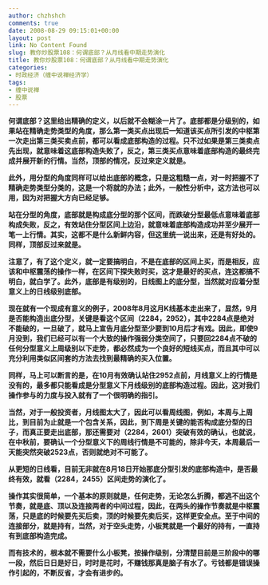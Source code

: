 ```yaml
---
author: chzhshch
comments: true
date: 2008-08-29 09:15:01+00:00
layout: post
link: No Content Found
slug: 教你炒股票108：何谓底部？从月线看中期走势演化
title: 教你炒股票108：何谓底部？从月线看中期走势演化
categories:
- 时政经济（缠中说禅经济学）
tags:
- 缠中说禅
- 股票
---
```


			

**何谓底部？这里给出精确的定义，以后就不会糊涂一片了。底部都是分级别的，如果站在精确走势类型的角度，那么第一类买点出现后一知道该买点所引发的中枢第一次走出第三类买卖点前，都可以看成底部构造的过程。只不过如果是第三类卖点先出现，就意味着这底部构造失败了，反之，第三类买点意味着底部构造的最终完成并展开新的行情。当然，顶部的情况，反过来定义就是。**

**此外，用分型的角度同样可以给出底部的概念，只是这粗糙一点，对一时把握不了精确走势类型分类的，这是一个将就的办法；此外，一般性分析中，这方法也可以用，因为对把握大方向已经足够。**

**站在分型的角度，底部就是构成底分型的那个区间，而跌破分型最低点意味着底部构成失败，反之，有效站住分型区间上边沿，就意味着底部构造成功并至少展开一笔一上行情。其实，这都不是什么新鲜内容，但这里统一说出来，还是有好处的。同样，顶部反过来就是。**

**注意了，有了这个定义，就一定要搞明白，不是在底部的区间上买，而是相反，应该和中枢震荡的操作一样，在区间下探失败时买，这才是最好的买点，连这都搞不明白，就白学了。此外，底部是有级别的，日线图上的底分型，当然就对应着分型意义上的日线级别底部。**

**现在就有一个现成有意义的例子，2008年8月这月K线基本走出来了，显然，9月是否能构造出底分型，关键是看这个区间（2284，2952），其中2284点是绝对不能破的，一旦破了，就马上宣告月底分型至少要到10月后才有戏。因此，即使9月没到，我们已经可以有一个大致的操作强弱分类空间了，只要回2284点不破的任何分型意义上周级别以下走势，都必然成为一个良好的短线买点，而且其中可以充分利用类似区间套的方法去找到最精确的买入位置。**

**同样，马上可以断言的是，在10月有效确认站住2952点前，月线意义上的行情是没有的，最多都只能看成是分型意义下月线级别的底部构造过程。因此，这对我们操作参与的力度与投入就有了一个很明确的指引。**

**当然，对于一般投资者，月线图太大了，因此可以看周线图，例如，本周与上周比，到目前为止就是一个包含关系，因此，到下周是关键的能否构成底分型的日子，而真正要走出底部，那还需要对（2284，2601）突破有效的确认，也就说，在中秋前，要确认一个分型意义下的周线行情是不可能的，除非今天，本周最后一天能突然突破2523点，否则就绝对不可能了。**

**从更短的日线看，目前无非就在8月18日开始那底分型引发的底部构造中，是否最终有效，就看（2284，2455）区间走势的演化了。**

**操作其实很简单，一个基本的原则就是，任何走势，无论怎么折腾，都逃不出这个节奏，就是底、顶以及连接两者的中间过程，因此，在两头的操作节奏就是中枢震荡，只是底的时候要先买后卖，顶的时候要先卖后买，这样更安全点。至于中间的连接部分，就是持有，当然，对于空头走势，小板凳就是一个最好的持有，一直持有到底部构造完成。**

**而有技术的，根本就不需要什么小板凳，按操作级别，分清楚目前是三阶段中的哪一段，然后日日是好日，时时是花时，不赚钱那真是脑子有水了。亏钱都是错误操作引起的，不断反省，才会有进步的。**
